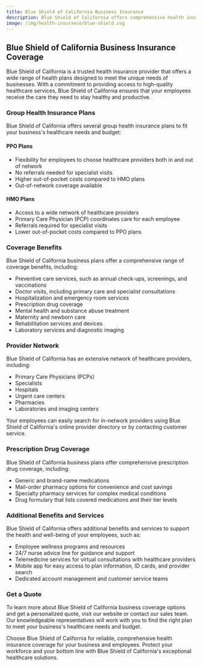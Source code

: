 ```yaml
---
title: Blue Shield of California Business Insurance
description: Blue Shield of California offers comprehensive health insurance plans for businesses of all sizes. Learn more about how Blue Shield of California can help protect your employees and your bottom line.
image: /img/health-insurance/blue-shield.svg
---
```


## Blue Shield of California Business Insurance Coverage

Blue Shield of California is a trusted health insurance provider that offers a wide range of health plans designed to meet the unique needs of businesses. With a commitment to providing access to high-quality healthcare services, Blue Shield of California ensures that your employees receive the care they need to stay healthy and productive.

### Group Health Insurance Plans

Blue Shield of California offers several group health insurance plans to fit your business's healthcare needs and budget:

#### PPO Plans

- Flexibility for employees to choose healthcare providers both in and out of network
- No referrals needed for specialist visits
- Higher out-of-pocket costs compared to HMO plans
- Out-of-network coverage available

#### HMO Plans

- Access to a wide network of healthcare providers
- Primary Care Physician (PCP) coordinates care for each employee
- Referrals required for specialist visits
- Lower out-of-pocket costs compared to PPO plans

### Coverage Benefits

Blue Shield of California business plans offer a comprehensive range of coverage benefits, including:

- Preventive care services, such as annual check-ups, screenings, and vaccinations
- Doctor visits, including primary care and specialist consultations
- Hospitalization and emergency room services
- Prescription drug coverage
- Mental health and substance abuse treatment
- Maternity and newborn care
- Rehabilitation services and devices
- Laboratory services and diagnostic imaging

### Provider Network

Blue Shield of California has an extensive network of healthcare providers, including:

- Primary Care Physicians (PCPs)
- Specialists
- Hospitals
- Urgent care centers
- Pharmacies
- Laboratories and imaging centers

Your employees can easily search for in-network providers using Blue Shield of California's online provider directory or by contacting customer service.

### Prescription Drug Coverage

Blue Shield of California business plans offer comprehensive prescription drug coverage, including:

- Generic and brand-name medications
- Mail-order pharmacy options for convenience and cost savings
- Specialty pharmacy services for complex medical conditions
- Drug formulary that lists covered medications and their tier levels

### Additional Benefits and Services

Blue Shield of California offers additional benefits and services to support the health and well-being of your employees, such as:

- Employee wellness programs and resources
- 24/7 nurse advice line for guidance and support
- Telemedicine services for virtual consultations with healthcare providers
- Mobile app for easy access to plan information, ID cards, and provider search
- Dedicated account management and customer service teams

### Get a Quote

To learn more about Blue Shield of California business coverage options and get a personalized quote, visit our website or contact our sales team. Our knowledgeable representatives will work with you to find the right plan to meet your business's healthcare needs and budget.

Choose Blue Shield of California for reliable, comprehensive health insurance coverage for your business and employees. Protect your workforce and your bottom line with Blue Shield of California's exceptional healthcare solutions.